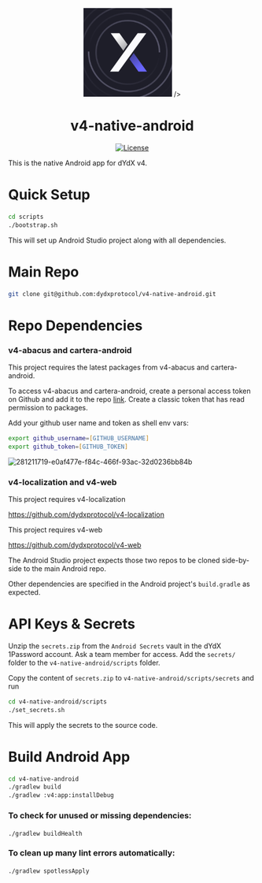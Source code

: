<div align="center">
  <img src='https://github.com/dydxprotocol/v4-native-android/blob/develop/meta/icon_512.png' alt='icon' style="width:180px;height:180px;"> />
</div>
<h1 align="center">v4-native-android</h1>

<div align="center">
  <a href='https://github.com/dydxprotocol/v4-native-android/blob/main/LICENSE'>
    <img src='https://img.shields.io/badge/License-AGPL_v3-blue.svg' alt='License' />
  </a>
</div>

This is the native Android app for dYdX v4.

# Quick Setup

```zsh
cd scripts
./bootstrap.sh
```

This will set up Android Studio project along with all dependencies.

# Main Repo

```zsh
git clone git@github.com:dydxprotocol/v4-native-android.git
```

# Repo Dependencies

### v4-abacus and cartera-android

This project requires the latest packages from v4-abacus and cartera-android.

To access v4-abacus and cartera-android, create a personal access token on Github and add it to the repo [link](https://docs.github.com/en/enterprise-server@3.4/authentication/keeping-your-account-and-data-secure/managing-your-personal-access-tokens).  Create a classic token that has read permission to packages.

Add your github user name and token as shell env vars:
```zsh
export github_username=[GITHUB_USERNAME]
export github_token=[GITHUB_TOKEN]
```

<img width="807" alt="281211719-e0af477e-f84c-466f-93ac-32d0236bb84b" src="https://github.com/dydxprotocol/v4-native-android/assets/102453770/46b7b613-b194-4f5f-8b5a-aadff548f234">


### v4-localization and v4-web

This project requires v4-localization

https://github.com/dydxprotocol/v4-localization

This project requires v4-web

https://github.com/dydxprotocol/v4-web

The Android Studio project expects those two repos to be cloned side-by-side to the main Android repo.

Other dependencies are specified in the Android project's `build.gradle` as expected.

# API Keys & Secrets

Unzip the `secrets.zip` from the `Android Secrets` vault in the dYdX 1Password account. Ask a team member for access.
Add the `secrets/` folder to the `v4-native-android/scripts` folder.

Copy the content of `secrets.zip` to `v4-native-android/scripts/secrets` and run

```zsh
cd v4-native-android/scripts
./set_secrets.sh
```

This will apply the secrets to the source code.

# Build Android App

```zsh
cd v4-native-android
./gradlew build
./gradlew :v4:app:installDebug
```

### To check for unused or missing dependencies:
`./gradlew buildHealth`

### To clean up many lint errors automatically:
`./gradlew spotlessApply`




